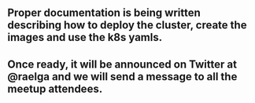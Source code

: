## Proper documentation is being written describing how to deploy the cluster, create the images and use the k8s yamls.
## Once ready, it will be announced on Twitter at @raelga and we will send a message to all the meetup attendees.
